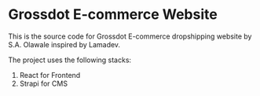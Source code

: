 # Grossdot E-commerce Website

This is the source code for Grossdot E-commerce dropshipping website by S.A. Olawale inspired by Lamadev.

The project uses the following stacks:<br>

1. React for Frontend
2. Strapi for CMS
